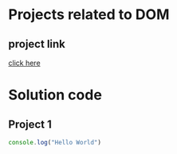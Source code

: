 # Projects related to DOM

## project link
[click here](https://stackblitz.com/edit/dom-project-chaiaurcode-my6bb4?file=1-colorChanger%2Findex.html)

# Solution code

## Project 1
```javascript
console.log("Hello World")
```
